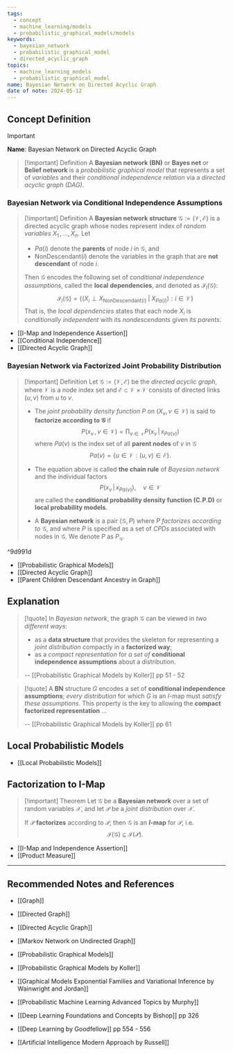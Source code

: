 ```yaml
---
tags:
  - concept
  - machine_learning/models
  - probabilistic_graphical_models/models
keywords:
  - bayesian_network
  - probabilistic_graphical_model
  - directed_acyclic_graph
topics:
  - machine_learning_models
  - probabilistic_graphical_model
name: Bayesian Network on Directed Acyclic Graph
date of note: 2024-05-12
---
```


## Concept Definition

>[!important]
>**Name**: Bayesian Network on Directed Acyclic Graph

>[!important] Definition
>A **Bayesian network (BN)** or **Bayes net** or **Belief network** is a *probabilistic graphical model* that represents a set of *variables* and their *conditional independence relation* via a *directed acyclic graph (DAG)*.

### Bayesian Network via Conditional Independence Assumptions


>[!important] Definition
>A **Bayesian network structure** $\mathcal{G}:= (\mathcal{V}, \mathcal{E})$ is a directed acyclic graph whose nodes represent index of *random variables* $X_{1} \,{,}\ldots{,}\,X_{n}$. Let
>-  $Pa(i)$ denote the **parents** of node $i$ in $\mathcal{G}$, and 
>- $\text{NonDescendant}(i)$ denote the variables in the graph that are **not descendant** of node $i$.
>
>Then $\mathcal{G}$ encodes the following set of *conditional independence assumptions*, called the **local dependencies**, and denoted as $\mathcal{I}_{l}(\mathcal{G})$:
>$$
>\mathcal{I}_{l}(\mathcal{G}) = \left\{ (X_{i} \perp X_{\text{NonDescendant}(i)} \;|\; X_{Pa(i)}): i\in \mathcal{V}  \right\} 
>$$
>That is, the *local dependencies* states that each node $X_{i}$ is *conditionally independent* with its *nondescendants* given its *parents*.

- [[I-Map and Independence Assertion]]
- [[Conditional Independence]]
- [[Directed Acyclic Graph]]


### Bayesian Network via Factorized Joint Probability Distribution

>[!important] Definition
>Let $\mathcal{G} := (\mathcal{V}, \mathcal{E})$ be the *directed acyclic graph*, where $\mathcal{V}$ is a node index set and $\mathcal{E} \subset \mathcal{V} \times \mathcal{V}$ consists of directed links $(u,v)$ from $u$ to $v$.  
>
>- The *joint probability density function* $P$ on $(X_{v}, v\in \mathcal{V})$ is said to **factorize according to $\mathcal{G}$** if
>$$
> P(x_{v}\,,\, v\in \mathcal{V}) = \prod_{v\in \mathcal{V}}P(x_{v}\,|\, x_{Pa(v)})
>$$
>where $Pa(v)$ is the index set of all **parent nodes** of $v$ in $\mathcal{G}$   $$Pa(v) = \{ u \in \mathcal{V}: (u, v) \in \mathcal{E} \}.$$
>
>- The equation above is called **the chain rule** of *Bayesian network* and the individual factors $$P(x_{v}\,|\, x_{Pa(v)}), \quad v\in \mathcal{V}$$ are called the **conditional probability density function (C.P.D)** or **local probability models**.
>- A **Bayesian network** is a pair $(\mathcal{G}, P)$ where $P$ *factorizes according to* $\mathcal{G}$, and where $P$ is specified as a set of *CPDs* associated with nodes in $\mathcal{G}$. We denote $P$ as $P_{\mathcal{G}}$.
>

^9d991d


- [[Probabilistic Graphical Models]]
- [[Directed Acyclic Graph]]
- [[Parent Children Descendant Ancestry in Graph]]

## Explanation

>[!quote]
>In *Bayesian network*, the graph $\mathcal{G}$ can be viewed in *two different ways*:
>- as a **data structure** that provides the skeleton for representing a *joint distribution* compactly in a **factorized way**;
>- as a *compact representation* for *a set of* **conditional independence assumptions** about a distribution.
>  
>-- [[Probabilistic Graphical Models by Koller]] pp 51 - 52  


>[!quote]
>A **BN** structure $G$ encodes a set of **conditional independence assumptions**; *every distribution* for which $G$ is an $I$-map must *satisfy these assumptions*. This property is the key to allowing the **compact factorized representation** ...
>
>-- [[Probabilistic Graphical Models by Koller]] pp 61


## Local Probabilistic Models

- [[Local Probabilistic Models]]


## Factorization to I-Map

>[!important] Theorem
>Let $\mathcal{G}$ be a **Bayesian network** over a set of random variables $\mathcal{X}$, and let $\mathcal{P}$ be a *joint distribution* over $\mathcal{X}$. 
>
>If $\mathcal{P}$ **factorizes** according to $\mathcal{P}$, then $\mathcal{G}$ is an **$I$-map** for $\mathcal{P}$, i.e. $$\mathcal{I}(\mathcal{G}) \subseteq \mathcal{I}(\mathcal{P}).$$

- [[I-Map and Independence Assertion]]
- [[Product Measure]]







-----------
##  Recommended Notes and References

- [[Graph]]
- [[Directed Graph]]
- [[Directed Acyclic Graph]]

- [[Markov Network on Undirected Graph]]
- [[Probabilistic Graphical Models]]

- [[Probabilistic Graphical Models by Koller]]
- [[Graphical Models Exponential Families and Variational Inference by Wainwright and Jordan]]
- [[Probabilistic Machine Learning Advanced Topics by Murphy]]
- [[Deep Learning Foundations and Concepts by Bishop]] pp 326
- [[Deep Learning by Goodfellow]] pp 554 - 556
- [[Artificial Intelligence Modern Approach by Russell]]